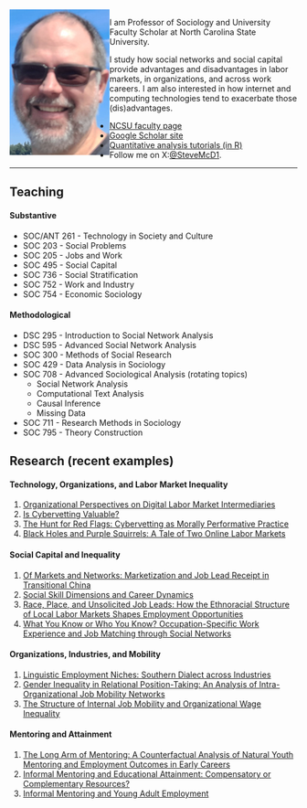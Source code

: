 <img align="left" src="steve_blowing_rock_smB.jpg">
 
 I am Professor of Sociology and University Faculty Scholar at North Carolina State University.
 
 I study how social networks and social capital provide advantages and disadvantages in labor markets, in organizations, and across work careers. I am also interested in how internet and computing technologies tend to exacerbate those (dis)advantages.  

 - [NCSU faculty page](https://chass.ncsu.edu/people/sjmcdona/)
 - [Google Scholar site](https://scholar.google.com/citations?user=x5igFpEAAAAJ&hl=en&oi=ao)
 - [Quantitative analysis tutorials (in R)](https://github.com/stevemcd1/tutorials)
 - Follow me on X:[@SteveMcD1](https://x.com/Steve_McD1).

 ---

## Teaching
#### Substantive
- SOC/ANT 261 - Technology in Society and Culture
- SOC 203 - Social Problems
- SOC 205 - Jobs and Work
- SOC 495 - Social Capital
- SOC 736 - Social Stratification
- SOC 752 - Work and Industry
- SOC 754 - Economic Sociology

#### Methodological
- DSC 295 - Introduction to Social Network Analysis
- DSC 595 - Advanced Social Network Analysis
- SOC 300 - Methods of Social Research
- SOC 429 - Data Analysis in Sociology
- SOC 708 - Advanced Sociological Analysis (rotating topics)
  - Social Network Analysis
  - Computational Text Analysis
  - Causal Inference
  - Missing Data
- SOC 711 - Research Methods in Sociology
- SOC 795 - Theory Construction

## Research (recent examples)
#### Technology, Organizations, and Labor Market Inequality
1. [Organizational Perspectives on Digital Labor Market Intermediaries](https://doi.org/10.1111/soc4.13061)
2. [Is Cybervetting Valuable?](https://www.cambridge.org/core/journals/industrial-and-organizational-psychology/article/is-cybervetting-valuable/D84AE01C002BFD9A9DA8829AA0AF872A)
3. [The Hunt for Red Flags: Cybervetting as Morally Performative Practice](https://academic.oup.com/ser/article/20/3/915/6132113)
4. [Black Holes and Purple Squirrels: A Tale of Two Online Labor Markets](https://www.emerald.com/insight/content/doi/10.1108/S0277-283320190000033006/full/CraigsList.org/full/html)
#### Social Capital and Inequality
1. [Of Markets and Networks: Marketization and Job Lead Receipt in Transitional China](https://doi.org/10.1111/soin.12460)
2. [Social Skill Dimensions and Career Dynamics](http://journals.sagepub.com/doi/full/10.1177/2378023118768007)
3. [Race, Place, and Unsolicited Job Leads: How the Ethnoracial Structure of Local Labor Markets Shapes Employment Opportunities](https://journals.sagepub.com/doi/abs/10.1177/2329496515620645)
4. [What You Know or Who You Know? Occupation-Specific Work Experience and Job Matching through Social Networks](https://www.sciencedirect.com/science/article/abs/pii/S0049089X11001074)
#### Organizations, Industries, and Mobility
1. [Linguistic Employment Niches: Southern Dialect across Industries](https://doi.org/10.1177/2378023121999161)
2. [Gender Inequality in Relational Position-Taking: An Analysis of Intra-Organizational Job Mobility Networks](https://doi.org/10.1016/j.ssresearch.2021.102622)
3. [The Structure of Internal Job Mobility and Organizational Wage Inequality](https://www.sciencedirect.com/science/article/abs/pii/S0276562416300257)
#### Mentoring and Attainment
1. [The Long Arm of Mentoring: A Counterfactual Analysis of Natural Youth Mentoring and Employment Outcomes in Early Careers](https://link.springer.com/article/10.1007/s10464-014-9670-2)
2. [Informal Mentoring and Educational Attainment: Compensatory or Complementary Resources?](https://journals.sagepub.com/doi/abs/10.1177/003804070908200403)
3. [Informal Mentoring and Young Adult Employment](https://www.sciencedirect.com/science/article/abs/pii/S0049089X07000087)
